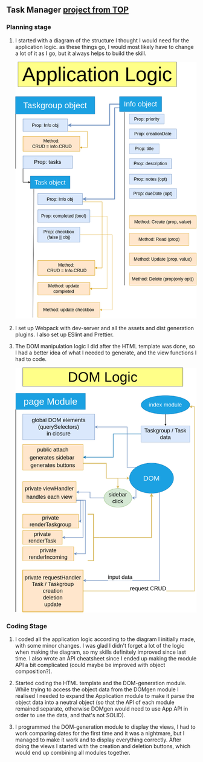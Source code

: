 ## Task Manager [project from TOP](https://www.theodinproject.com/lessons/node-path-javascript-todo-list)

### Planning stage 

1.  I started with a diagram of the structure I thought I would need for the application logic.
    as these things go, I would most likely have to change a lot of it as I go, but it always
    helps to build the skill.

    <img src="./todo-list-structure.drawio.png" width="500"/>

2.  I set up Webpack with dev-server and all the assets and dist generation plugins. I also set up
    ESlint and Prettier.

3.  The DOM manipulation logic I did after the HTML template was done, so I had a better idea of
    what I needed to generate, and the view functions I had to code.

    <img src="./dom-logic-diagram.drawio.png" width="500"/>

### Coding Stage

1. I coded all the application logic according to the diagram I initially made, with some minor changes. I was glad I didn't forget a lot of the logic when making the diagram, so my skills definitely improved since last time. I also wrote an API cheatsheet since I ended up making the module API a bit complicated (could maybe be improved with object composition?).

2. Started coding the HTML template and the DOM-generation module. While trying to access the object data from the DOMgen module I realised I needed to expand the Application module to make it parse the object data into a neutral object (so that the API of each module remained separate, otherwise DOMgen would need to use App API in order to use the data, and that's not SOLID).

3. I programmed the DOM-generation module to display the views, I had to work comparing dates for the first time and it was a nightmare, but I managed to make it work and to display everything correctly. After doing the views I started with the creation and deletion buttons, which would end up combining all modules together.